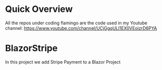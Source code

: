# Quick Overview
All the repos under coding flamingo are the code used in my Youtube channel: https://www.youtube.com/channel/UCjGgqULI1EX0VEoizrD6PYA

# BlazorStripe
In this project we add Stripe Payment to a Blazor Project
